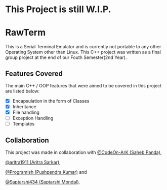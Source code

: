 # This Project is still W.I.P.
# RawTerm
This is a Serial Terminal Emulator and is currently not portable to any other Operating System other than Linux. This
C++ project was written as a final group project at the end of our Fouth Semester(2nd Year).

## Features Covered
The main C++ / OOP features that were aimed to be covered in this project are listed below:
- [x] Encapsulation in the form of Classes
- [x] Inheritance
- [x] File handling
- [ ] Exception Handling
- [ ] Templates

## Collaboration
This project was made in collaboration with [@CodeOn-ArK (Saheb Panda)](https://github.com/CodeOn-ArK),

[@aritra1911 (Aritra Sarkar)](https://github.com/aritra1911),

[@Programish (Pushpendra Kumar)](https://github.com/Programish) and

[@Saptarshi434 (Saptarshi Mondal)](https://github.com/Saptarshi434).

